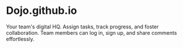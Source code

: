 # Dojo.github.io
Your team's digital HQ. Assign tasks, track progress, and foster collaboration. Team members can log in, sign up, and share comments effortlessly.
